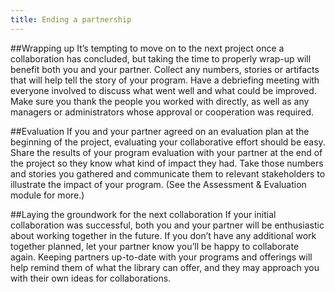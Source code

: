 ```yaml
---
title: Ending a partnership
---
```

##Wrapping up
It’s tempting to move on to the next project once a collaboration has concluded, but taking the time to properly wrap-up will benefit both you and your partner. Collect any numbers, stories or artifacts that will help tell the story of your program. Have a debriefing meeting with everyone involved to discuss what went well and what could be improved. Make sure you thank the people you worked with directly, as well as any managers or administrators whose approval or cooperation was required.

##Evaluation
If you and your partner agreed on an evaluation plan at the beginning of the project, evaluating your collaborative effort should be easy. Share the results of your program evaluation with your partner at the end of the project so they know what kind of impact they had. Take those numbers and stories you gathered and communicate them to relevant stakeholders to illustrate the impact of your program. (See the Assessment & Evaluation module for more.)

##Laying the groundwork for the next collaboration
If your initial collaboration was successful, both you and your partner will be enthusiastic about working together in the future. If you don’t have any additional work together planned, let your partner know you’ll be happy to collaborate again. Keeping partners up-to-date with your programs and offerings will help remind them of what the library can offer, and they may approach you with their own ideas for collaborations.


